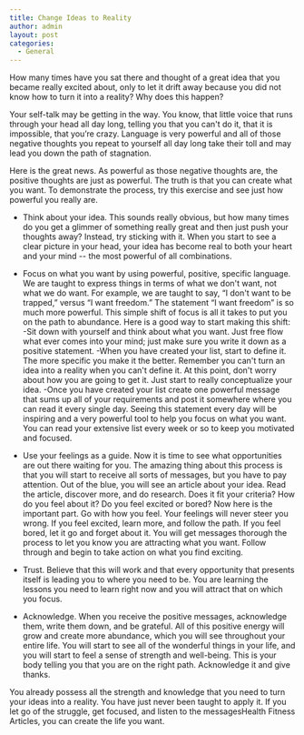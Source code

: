 ```yaml
---
title: Change Ideas to Reality
author: admin
layout: post
categories:
  - General
---
```

How many times have you sat there and thought of a great idea that you became really excited about, only to let it drift away because you did not know how to turn it into a reality? Why does this happen?

Your self-talk may be getting in the way. You know, that little voice that runs through your head all day long, telling you that you can't do it, that it is impossible, that you’re crazy. Language is very powerful and all of those negative thoughts you repeat to yourself all day long take their toll and may lead you down the path of stagnation. 

Here is the great news. As powerful as those negative thoughts are, the positive thoughts are just as powerful. The truth is that you can create what you want. To demonstrate the process, try this exercise and see just how powerful you really are. 

* Think about your idea. This sounds really obvious, but how many times do you get a glimmer of something really great and then just push your thoughts away? Instead, try sticking with it. When you start to see a clear picture in your head, your idea has become real to both your heart and your mind -- the most powerful of all combinations.

* Focus on what you want by using powerful, positive, specific language. We are taught to express things in terms of what we don't want, not what we do want. For example, we are taught to say, “I don't want to be trapped,” versus “I want freedom.” The statement “I want freedom” is so much more powerful. This simple shift of focus is all it takes to put you on the path to abundance. Here is a good way to start making this shift:
-Sit down with yourself and think about what you want. Just free flow what ever comes into your mind; just make sure you write it down as a positive statement. 
-When you have created your list, start to define it. The more specific you make it the better. Remember you can't turn an idea into a reality when you can't define it. At this point, don't worry about how you are going to get it. Just start to really conceptualize your idea.
-Once you have created your list create one powerful message that sums up all of your requirements and post it somewhere where you can read it every single day. Seeing this statement every day will be inspiring and a very powerful tool to help you focus on what you want. You can read your extensive list every week or so to keep you motivated and focused.

* Use your feelings as a guide. Now it is time to see what opportunities are out there waiting for you. The amazing thing about this process is that you will start to receive all sorts of messages, but you have to pay attention. Out of the blue, you will see an article about your idea. Read the article, discover more, and do research. Does it fit your criteria? How do you feel about it? Do you feel excited or bored? Now here is the important part. Go with how you feel. Your feelings will never steer you wrong. If you feel excited, learn more, and follow the path. If you feel bored, let it go and forget about it. You will get messages thorough the process to let you know you are attracting what you want. Follow through and begin to take action on what you find exciting.

* Trust. Believe that this will work and that every opportunity that presents itself is leading you to where you need to be. You are learning the lessons you need to learn right now and you will attract that on which you focus. 

* Acknowledge. When you receive the positive messages, acknowledge them, write them down, and be grateful. All of this positive energy will grow and create more abundance, which you will see throughout your entire life. You will start to see all of the wonderful things in your life, and you will start to feel a sense of strength and well-being. This is your body telling you that you are on the right path. Acknowledge it and give thanks.

You already possess all the strength and knowledge that you need to turn your ideas into a reality. You have just never been taught to apply it. If you let go of the struggle, get focused, and listen to the messagesHealth Fitness Articles, you can create the life you want.
